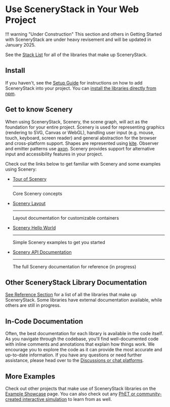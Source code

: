 # Use SceneryStack in Your Web Project

!!! warning "Under Construction"
    This section and others in Getting Started with SceneryStack are under heavy revisement and will be updated in January 2025.

See the [Stack List](../../reference/scenerystack_list.md) for all of the libraries that make up SceneryStack.

## Install

If you haven't, see the [Setup Guide](../setup.md) for instructions on how to add SceneryStack into your project. You can [install the libraries directly from npm](https://www.npmjs.com/package/scenerystack).

## Get to know Scenery

When using SceneryStack, Scenery, the scene graph, will act as the foundation for your entire project. Scenery is used
for representing graphics (rendering to SVG, Canvas or WebGL), handling user input (e.g. mouse, touch, keyboard, screen
reader) and general abstraction for the browser and cross-platform support. Shapes are represented
using [kite](https://github.com/phetsims/kite). Observer and emitter patterns
use [axon](https://github.com/phetsims/axon). Scenery provides support for alternative input and accessibility features
in your project.

Check out the links below to get familiar with Scenery and some examples using Scenery:

<div class="grid cards" markdown>

- [Tour of Scenery](https://phetsims.github.io/scenery/doc/a-tour-of-scenery.html)

    ---

    Core Scenery concepts

- [Scenery Layout](https://scenerystack.org/learn/scenery-layout/)

    ---

    Layout documentation for customizable containers

- [Scenery Hello World](https://phetsims.github.io/scenery/examples/)

    ---

    Simple Scenery examples to get you started

- [Scenery API Documentation](https://phetsims.github.io/scenery/doc/)

    ---

    The full Scenery documentation for reference (in progress)

</div>

<!-- ## OLD SETUP

Your projects can get started after creating a simple HTML

??? example "Example HTML file"
    ```html
        <!DOCTYPE html>
        <html lang="en">
        <head>
            <meta charset="UTF-8">
            <title>Example Project</title>
            <script src="./js/lib/scenerystack.min.js"></script>
            <script type="module" src="dist-webpack/bundle.js"></script>
        </head>
        <body>
        </body>
        </html>
    ```

<div class="grid cards" markdown>

- [Hello World Example (with a11y) [DEPRECATED]](https://github.com/phetsims/scenery-lab-demo)

</div>

Any examples found in the [Scenery documentation above](#get-to-know-scenery) will also work when importing `phet-lib`. This approach provides access through the `phet` global variable (e.g. `phet.scenery.Node`), and provides a built JavaScript file without corresponding TypeScript types.

> The package is on the larger side as it includes a number of preloads - stay tuned for further optimization!

### phet-lib on Node (npm)

phet-lib can be installed directly through Node as an NPM package, available at <https://www.npmjs.com/package/phet-lib>.

We have a [Demo using Vite](https://github.com/phetsims/phet-vite-demo) with simple steps to be able to get started (requires git/npm/node).

Using the phet-lib NPM package provides access to the raw PhET code, so it will support type-checking with TypeScript, modules, and partial tree-shaking.

Imports are provided by subpackage as shown below:

```js
import { Property, Emitter } from 'phet-lib/axon';
import { Display, Text, AnimatedPanZoomListener } from 'phet-lib/scenery';
```

> This package also includes all dependencies statically, so it will declare e.g. jQuery/Lodash globally as `window.$` and `window._` respectively. -->

## Other SceneryStack Library Documentation

[See Reference Section](../../reference/scenerystack_list.md) for a list of all the libraries that make up SceneryStack. Some libraries have external documentation available, while others are still in progress.

## In-Code Documentation

Often, the best documentation for each library is available in the code itself. As you navigate through the codebase, you'll find well-documented code with inline comments and annotations that explain how things work. We encourage you to explore the code as it can provide the most accurate and up-to-date information. If you have any questions or need further assistance, please head over to the [Discussions or chat platforms](../../community/join.md).

## More Examples

Check out other projects that make use of SceneryStack libraries on the [Example Showcase](../examples/application-showcase.md) page. You can also check out any [PhET or community-created interactive simulation](../examples/simulation-showcase.md) to learn from as well.
